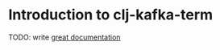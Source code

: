 # Introduction to clj-kafka-term

TODO: write [great documentation](http://jacobian.org/writing/what-to-write/)
